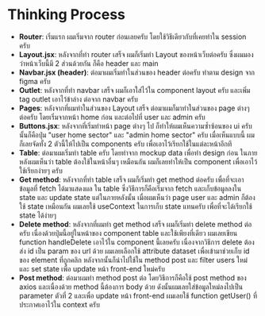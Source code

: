 # Thinking Process

-   **Router**: เริ่มแรก ผมเริ่มจาก router ก่อนเลยครับ โดยใช้วิธีเดียวกับที่เคยทำใน session ครับ
-   **Layout.jsx**: หลังจากที่ทำ router เสร็จ ผมก็เริ่มทำ Layout ของหน้าเว็บต่อครับ ซึ่งผมมองว่าหน้าเว็บนี้มี 2 ส่วนด้วยกัน ก็คือ header และ main
-   **Navbar.jsx (header)**: ต่อมาผมเริ่มทำในส่วนของ header ต่อครับ ทำตาม design จาก figma ครับ
-   **Outlet**: หลังจากที่ทำ navbar เสร็จ ผมก็เอาใส่ไว้ใน component layout ครับ และเพิ่ม tag outlet เอาไว้ข้าล่าง ต่อจาก navbar ครับ
-   **Pages**: หลังจากที่ผมทำในส่วนของ Layout เสร็จ ต่อมาผมก็มาทำในส่วนของ page ต่างๆ ต่อครับ โดยเริ่มจากหน้า home ก่อน และต่อไปที่ user และ admin ครับ
-   **Buttons.jsx**: หลังจากที่เริ่มทำหน้า page ต่างๆ ไป ก็ทำให้ผมเห็นความซ้ำซ้อนของ ui ครับ นั้นก็คือปุ่ม "user home sector" และ "admin home sector" ครับ เมื่อเห็นแบบนี้ ผมก็เลยจัดทั้ง 2 ตัวนี้ให้ไปเป็น components ครับ เพื่อเอาไว้เรียกใช้ในแต่ละหน้าอีกที
-   **Table**: ต่อมาผมเริ่มทำ table ครับ โดยทำจาก mockup data เพื่อทำ design ก่อน ในภายหลังผมเห็นว่า table ต้องใช้ในหน้าอื่นๆ เหมือนกัน ผมก็เลยทำให้เป็น component เพื่อเอาไว้ใช้เรียกง่ายๆ ครับ
-   **Get method**: หลังจากที่ทำ table เสร็จ ผมก็เริ่มทำ get method ต่อครับ เพื่อที่จะเอาข้อมูลที่ fetch ได้มาแสดงผล ใน table ซึ่งวิธีการก็คือเริ่มจาก fetch และเก็บข้อมูลลงใน state และ update state แต่ในภายหลังนั้น เมื่อผมเห็นว่า page user และ admin ก็ต้องใช้ state เหมือนกัน ผมเลยใช้ useContext ในการเก็บ state แทนครับ เพื่อที่จะได้เรียกใช้ state ได้ง่ายๆ
-   **Delete method**: หลังจากที่ผมทำ get method เสร็จ ผมก็เริ่มทำ delete method ต่อครับ เนื่องด้วยปุ่มนี้อยู่ในหน้าของ component table และใช้เพียงที่เดียว ผมเลยเขียน function handleDelete เอาไว้ใน component นี้เลยครับ เนื่องจากวิธีการ delete ต้องส่ง id เป็น param ของ url ด้วย ผมเลยเลือกใช้ attribute dataset เพื่อเข้ามาช่วยเก็บ id ของ element ที่ถูกคลิก หลังจากนั้นก็นำไปใช้ใน method post และ filter users ใหม่ และ set state เพื่อ update หน้า front-end ใหม่ครับ
-   **Post method**: ต่อมาผมทำ method post ต่อ โดยวิธีการก็คือใช้ post method ของ axios และเนื่องด้วย method นี้ต้องการ body ด้วย ดังนั้นผมเลยใส่ข้อมูลใหม่ลงไปเป็น parameter ตัวที่ 2 และเพื่อ update หน้า front-end ผมเลยใช้ function getUser() ที่ประกาศเอาไว้ใน context ครับ
